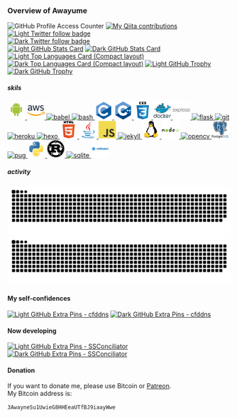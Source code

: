### Overview of Awayume
![GitHub Profile Access Counter](https://komarev.com/ghpvc/?username=Awayume)
[![My Qiita contributions](https://qiita-badge.apiapi.app/s/Awayume/contributions.svg)](http://qiita.com/Awayume)
[![Light Twitter follow badge](https://img.shields.io/twitter/follow/Awayume_2007?style=social#gh-light-mode-only)](https://twitter.com/Awayume_2007#gh-light-mode-only)  
[![Dark Twitter follow badge](https://img.shields.io/twitter/follow/Awayume_2007?style=dark#gh-dark-mode-only)](https://twitter.com/Awayume_2007#gh-dark-mode-only)  
[![Light GitHub Stats Card](https://github-readme-stats.vercel.app/api?username=Awayume&show_icons=true&count_private=true&theme=light#gh-light-mode-only)](https://github.com/Awayume#gh-light-mode-only)
[![Dark GitHub Stats Card](https://github-readme-stats.vercel.app/api?username=Awayume&show_icons=true&count_private=true&theme=dark#gh-dark-mode-only)](https://github.com/Awayume#gh-dark-mode-only)
[![Light Top Languages Card (Compact layout)](https://github-readme-stats.vercel.app/api/top-langs/?username=Awayume&langs_count=10&layout=compact&theme=light#gh-light-mode-only)](https://github.com/Awayume#gh-light-mode-only)
[![Dark Top Languages Card (Compact layout)](https://github-readme-stats.vercel.app/api/top-langs/?username=Awayume&langs_count=10&layout=compact&theme=dark#gh-dark-mode-only)](https://github.com/Awayume#gh-dark-mode-only)
[![Light GitHub Trophy](https://github-profile-trophy.vercel.app/?username=awayume&theme=light#gh-light-mode-only)](https://github.com/Awayume#gh-light-mode-only)
[![Dark GitHub Trophy](https://github-profile-trophy.vercel.app/?username=awayume&theme=discord#gh-dark-mode-only)](https://github.com/Awayume#gh-dark-mode-only)

##### skils
<p align="left">
  <a href="https://developer.android.com" target="_blank" rel="noreferrer">
    <img src="https://raw.githubusercontent.com/devicons/devicon/master/icons/android/android-original-wordmark.svg" alt="android" width="40" height="40"/>
  </a>
  <a href="https://aws.amazon.com" target="_blank" rel="noreferrer">
    <img src="https://raw.githubusercontent.com/devicons/devicon/master/icons/amazonwebservices/amazonwebservices-original-wordmark.svg" alt="aws" width="40" height="40"/>
  </a>
  <a href="https://babeljs.io/" target="_blank" rel="noreferrer">
    <img src="https://www.vectorlogo.zone/logos/babeljs/babeljs-icon.svg" alt="babel" width="40" height="40"/>
  </a>
  <a href="https://www.gnu.org/software/bash/" target="_blank" rel="noreferrer">
    <img src="https://www.vectorlogo.zone/logos/gnu_bash/gnu_bash-icon.svg" alt="bash" width="40" height="40"/>
  </a>
  <a href="https://www.cprogramming.com/" target="_blank" rel="noreferrer">
    <img src="https://raw.githubusercontent.com/devicons/devicon/master/icons/c/c-original.svg" alt="c" width="40" height="40"/>
  </a>
  <a href="https://www.w3schools.com/cpp/" target="_blank" rel="noreferrer">
    <img src="https://raw.githubusercontent.com/devicons/devicon/master/icons/cplusplus/cplusplus-original.svg" alt="cplusplus" width="40" height="40"/>
  </a>
  <a href="https://www.w3schools.com/css/" target="_blank" rel="noreferrer">
    <img src="https://raw.githubusercontent.com/devicons/devicon/master/icons/css3/css3-original-wordmark.svg" alt="css3" width="40" height="40"/>
  </a>
  <a href="https://www.docker.com/" target="_blank" rel="noreferrer">
    <img src="https://raw.githubusercontent.com/devicons/devicon/master/icons/docker/docker-original-wordmark.svg" alt="docker" width="40" height="40"/>
  </a>
  <a href="https://expressjs.com" target="_blank" rel="noreferrer">
    <img src="https://raw.githubusercontent.com/devicons/devicon/master/icons/express/express-original-wordmark.svg" alt="express" width="40" height="40"/>
  </a>
  <a href="https://flask.palletsprojects.com/" target="_blank" rel="noreferrer">
    <img src="https://www.vectorlogo.zone/logos/pocoo_flask/pocoo_flask-icon.svg" alt="flask" width="40" height="40"/>
  </a>
  <a href="https://git-scm.com/" target="_blank" rel="noreferrer">
    <img src="https://www.vectorlogo.zone/logos/git-scm/git-scm-icon.svg" alt="git" width="40" height="40"/>
  </a>
  <a href="https://heroku.com" target="_blank" rel="noreferrer">
    <img src="https://www.vectorlogo.zone/logos/heroku/heroku-icon.svg" alt="heroku" width="40" height="40"/>
  </a>
  <a href="hexo.io/" target="_blank" rel="noreferrer">
    <img src="https://www.vectorlogo.zone/logos/hexoio/hexoio-icon.svg" alt="hexo" width="40" height="40"/>
  </a>
  <a href="https://www.w3.org/html/" target="_blank" rel="noreferrer">
    <img src="https://raw.githubusercontent.com/devicons/devicon/master/icons/html5/html5-original-wordmark.svg" alt="html5" width="40" height="40"/>
  </a>
  <a href="https://www.java.com" target="_blank" rel="noreferrer">
    <img src="https://raw.githubusercontent.com/devicons/devicon/master/icons/java/java-original.svg" alt="java" width="40" height="40"/>
  </a>
  <a href="https://developer.mozilla.org/en-US/docs/Web/JavaScript" target="_blank" rel="noreferrer">
    <img src="https://raw.githubusercontent.com/devicons/devicon/master/icons/javascript/javascript-original.svg" alt="javascript" width="40" height="40"/>
  </a>
  <a href="https://jekyllrb.com/" target="_blank" rel="noreferrer">
    <img src="https://www.vectorlogo.zone/logos/jekyllrb/jekyllrb-icon.svg" alt="jekyll" width="40" height="40"/>
  </a>
  <a href="https://www.linux.org/" target="_blank" rel="noreferrer">
    <img src="https://raw.githubusercontent.com/devicons/devicon/master/icons/linux/linux-original.svg" alt="linux" width="40" height="40"/>
  </a>
  <a href="https://nodejs.org" target="_blank" rel="noreferrer">
    <img src="https://raw.githubusercontent.com/devicons/devicon/master/icons/nodejs/nodejs-original-wordmark.svg" alt="nodejs" width="40" height="40"/>
  </a>
  <a href="https://opencv.org/" target="_blank" rel="noreferrer">
    <img src="https://www.vectorlogo.zone/logos/opencv/opencv-icon.svg" alt="opencv" width="40" height="40"/>
  </a>
  <a href="https://www.postgresql.org" target="_blank" rel="noreferrer">
    <img src="https://raw.githubusercontent.com/devicons/devicon/master/icons/postgresql/postgresql-original-wordmark.svg" alt="postgresql" width="40" height="40"/>
  </a>
  <a href="https://pugjs.org" target="_blank" rel="noreferrer">
    <img src="https://cdn.worldvectorlogo.com/logos/pug.svg" alt="pug" width="40" height="40"/>
  </a>
  <a href="https://www.python.org" target="_blank" rel="noreferrer">
    <img src="https://raw.githubusercontent.com/devicons/devicon/master/icons/python/python-original.svg" alt="python" width="40" height="40"/>
  </a>
  <a href="https://www.rust-lang.org" target="_blank" rel="noreferrer">
    <img src="https://raw.githubusercontent.com/devicons/devicon/master/icons/rust/rust-plain.svg" alt="rust" width="40" height="40"/>
  </a>
  <a href="https://www.sqlite.org/" target="_blank" rel="noreferrer">
    <img src="https://www.vectorlogo.zone/logos/sqlite/sqlite-icon.svg" alt="sqlite" width="40" height="40"/>
  </a>
  <a href="https://webpack.js.org" target="_blank" rel="noreferrer">
    <img src="https://raw.githubusercontent.com/devicons/devicon/d00d0969292a6569d45b06d3f350f463a0107b0d/icons/webpack/webpack-original-wordmark.svg" alt="webpack" width="40" height="40"/>
  </a>
</p>

##### activity
![github-contribution-grid-snake](https://raw.githubusercontent.com/Awayume/Awayume/main/img/snake.svg#gh-light-mode-only)
![github-contribution-grid-snake](https://raw.githubusercontent.com/Awayume/Awayume/main/img/snake_dark.svg#gh-dark-mode-only)


#### My self-confidences
[![Light GitHub Extra Pins - cfddns](https://github-readme-stats.vercel.app/api/pin/?username=Awayume&repo=cfddns&show_owner=true&theme=light#gh-light-mode-only)](https://github.com/Awayume/cfddns#gh-light-mode-only)
[![Dark GitHub Extra Pins - cfddns](https://github-readme-stats.vercel.app/api/pin/?username=Awayume&repo=cfddns&show_owner=true&theme=dark#gh-dark-mode-only)](https://github.com/Awayume/cfddns#gh-dark-mode-only)


#### Now developing
[![Light GitHub Extra Pins - SSConciliator](https://github-readme-stats.vercel.app/api/pin/?username=Awayume&repo=SSConciliator&show_owner=true&theme=light#gh-light-mode-only)](https://github.com/Awayume/SSConciliator#gh-light-mode-only)
[![Dark GitHub Extra Pins - SSConciliator](https://github-readme-stats.vercel.app/api/pin/?username=Awayume&repo=SSConciliator&show_owner=true&theme=dark#gh-dark-mode-only)](https://github.com/Awayume/SSConciliator#gh-dark-mode-only)

#### Donation
If you want to donate me, please use Bitcoin or [Patreon](https://patreon.com/awayume).  
My Bitcoin address is:
```
3AwayneSu1UwieG8HHEeaUTfBJ9iaayWwe
```

<!--
**Awayume/Awayume** is a ✨ _special_ ✨ repository because its `README.md` (this file) appears on your GitHub profile.

Here are some ideas to get you started:

- 🔭 I’m currently working on ...
- 🌱 I’m currently learning ...
- 👯 I’m looking to collaborate on ...
- 🤔 I’m looking for help with ...
- 💬 Ask me about ...
- 📫 How to reach me: ...
- 😄 Pronouns: ...
- ⚡ Fun fact: ...
-->
